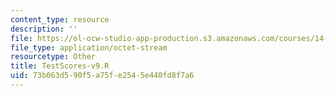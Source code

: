 ```yaml
---
content_type: resource
description: ''
file: https://ol-ocw-studio-app-production.s3.amazonaws.com/courses/14-382-econometrics-spring-2017/73b063d590f5a75fe2545e440fd8f7a6_TestScores-v9.R
file_type: application/octet-stream
resourcetype: Other
title: TestScores-v9.R
uid: 73b063d5-90f5-a75f-e254-5e440fd8f7a6
---
```


